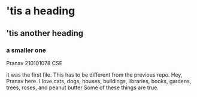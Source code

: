 # 'tis a heading

## 'tis another heading

### a smaller one

Pranav 
210101078
CSE

it was the first file.
This has to be different from the previous repo. 
Hey, Pranav here.
I love cats, dogs, houses, buildings, libraries, books, gardens, trees,
roses, and peanut butter
Some of these things are true.
